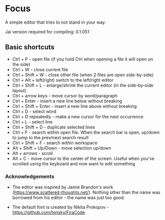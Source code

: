 # Focus

A simple editor that tries to not stand in your way.

Jai version required for compiling: 0.1.051

## Basic shortcuts

- Ctrl + P - open file (if you hold Ctrl when opening a file it will open on the side)
- Ctrl + W - close current file
- Ctrl + Shift + W - close other file (when 2 files are open side-by-side)
- Ctrl + Alt + left(right) switch to the left/right editor
- Ctrl + Shift + L - enlarge/shrink the current editor (in the side-by-side layout)
- Ctrl + arrow keys - move cursor by word/paragraph
- Ctrl + Enter - insert a new line below without breaking
- Ctrl + Shift + Enter - insert a new line above without breaking
- Ctrl + D - select word
- Ctrl + D repeatedly - make a new cursor for the next occurrence
- Ctrl + L - select line
- Ctrl + Shift + D - duplicate selected lines
- Ctrl + F - search within open file. When the search bar is open, up/down to jump to the prev/next search result
- Ctrl + Shift + F - search within workspace
- Alt + Shift + Up/Down - move selection up/down
- Alt + arrows - scroll
- Alt + C - move cursor to the center of the screen. Useful when you've scrolled using the keyboard and now want to edit something

### Acknowledgements

- The editor was inspired by Jamie Brandon's work (https://www.scattered-thoughts.net/). 
  Nothing other than the name was borrowed from his editor - the name was just too good.
  
- The default font is created by Nikita Prokopov - https://github.com/tonsky/FiraCode
